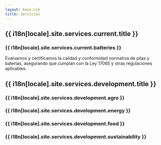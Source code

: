 ```yaml
---
layout: base.njk
title: Servicios
---
```


<section class="current-services">
    <h2>{{ i18n[locale].site.services.current.title }}</h2>
    <div class="service-card">
        <h3>{{ i18n[locale].site.services.current.batteries }}</h3>
        <p>Evaluamos y certificamos la calidad y conformidad normativa de pilas y baterías, asegurando que cumplan con la Ley 17065 y otras regulaciones aplicables.</p>
    </div>
</section>

<section class="development-services">
    <h2>{{ i18n[locale].site.services.development.title }}</h2>
    <div class="services-grid">
        <div class="service-card">
            <h3>{{ i18n[locale].site.services.development.agro }}</h3>
        </div>
        <div class="service-card">
            <h3>{{ i18n[locale].site.services.development.energy }}</h3>
        </div>
        <div class="service-card">
            <h3>{{ i18n[locale].site.services.development.food }}</h3>
        </div>
        <div class="service-card">
            <h3>{{ i18n[locale].site.services.development.sustainability }}</h3>
        </div>
    </div>
</section> 